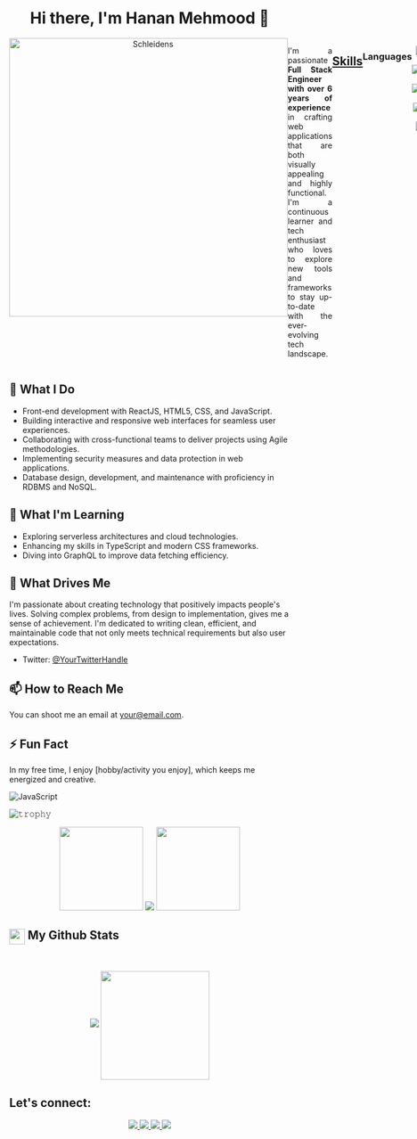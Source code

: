 <h1 align="center">
 Hi there, I'm Hanan Mehmood 👋
</h1>
<div align="center" style="display:flex">
 <img align="center" alt="Schleidens" src="https://cdn.dribbble.com/users/1059583/screenshots/4171367/coding-freak.gif" height="500px"/>
  <p />
 <p align="justify">I'm a passionate <b>Full Stack Engineer with over 6 years of experience</b> in crafting web applications that are both visually appealing and highly functional. I'm a continuous learner and tech enthusiast who loves to explore new tools and frameworks to stay up-to-date with the ever-evolving tech landscape.
 <p />

---
<h2 align="center"><u><b>Skills</b></u></h2>

<h3 align="center">Languages</h3>
<p align="center">
 <img src="https://img.shields.io/badge/html-E34F26.svg?style=for-the-badge&logo=html5"
      alt="html5"/> 
 <img src="https://img.shields.io/badge/css-1572B6.svg?style=for-the-badge&logo=css3"
      alt="css3"/>
 <img src="https://img.shields.io/badge/Javascript-F7DF1E.svg?style=for-the-badge&logo=javascript"
      alt="javascript"/> 
 <img src="https://img.shields.io/badge/typescript-3178C6.svg?style=for-the-badge&logo=typescrit"
      alt="typescript"/>
 <img src="https://img.shields.io/badge/Python-007396.svg?style=for-the-badge&logo=python" 
      alt="python"/> 
 <img src="https://img.shields.io/badge/Swift-007396.svg?style=for-the-badge&logo=swift" 
      alt="swift"/>
 <img src="https://img.shields.io/badge/Korlin-007396.svg?style=for-the-badge&logo=kotlin" 
      alt="kotlin"/>
 <img src="https://img.shields.io/badge/Java-007396.svg?style=for-the-badge&logo=java" 
      alt="java"/>  
</p>

<h3 align="center">Frontend</h3>
<p align="center">
 <img src="https://img.shields.io/badge/bootstrap-7952B3.svg?style=for-the-badge&logo=bootstrap&logoColor=white"
      alt="bootstrap"/>
 <img src="https://img.shields.io/badge/babel-F9DC3E.svg?style=for-the-badge&logo=babel&logoColor=black" alt="babel"/> 
 <img src="https://img.shields.io/badge/Tailwind-00D1B2.svg?style=for-the-badge&logo=tailwind&logoColor=white"
      alt="bulma"/>
 <img src="https://img.shields.io/badge/Gatsbyjs-663399.svg?style=for-the-badge&logo=gatsby&logoColor=white" alt="gatsby" />
 <img src="https://img.shields.io/badge/React.js-20232A?style=for-the-badge&logo=react&logoColor=61DAFB"/> 
 <img src="https://img.shields.io/badge/Redux-764ABC.svg?style=for-the-badge&logo=redux&logoColor=white" alt="redux"/> 
 <img src="https://img.shields.io/badge/Next.js-0769AD.svg?style=for-the-badge&logo=next.js&logoColor=white" alt="Next.js"/> 
 <img src="https://img.shields.io/badge/Webpack-8DD6F9.svg?style=for-the-badge&logo=webpack&logoColor=black"
      alt="webpack"/> 
 <img src="https://img.shields.io/badge/Nuxt.js-00C58E?style=for-the-badge&logo=nuxt.js&logoColor=white"/> 
 <img src="https://img.shields.io/badge/Vue.js-35495E?style=for-the-badge&logo=vue.js&logoColor=4FC08D"/> 
 <img src="https://img.shields.io/badge/Storybook-35495E?style=for-the-badge&logo=storybook&logoColor=4FC08D"/>
 <img src="https://img.shields.io/badge/Apollo_GraphQL-35495E?style=for-the-badge&logo=apollo-grapgQL&logoColor=4FC08D"/>
</p>

<h3 align="center">Backend</h3>
<p align="center">
    <img src="https://img.shields.io/badge/node.js-339933.svg?style=for-the-badge&logo=nodedotjs&logoColor=white"
      alt="nodejs"/> 
    <img src="https://img.shields.io/badge/express-000000.svg?style=for-the-badge&logo=express&logoColor=white"
      alt="express" />
    <img src="https://img.shields.io/badge/FastAPI-59666C.svg?style=for-the-badge&logo=fastapi&logoColor=white" alt="hibernate " /> 
    <img src="https://img.shields.io/badge/spring%20IOC-6DB33F.svg?style=for-the-badge&logo=spring&logoColor=white" alt="spring" /> 
    <img src="https://img.shields.io/badge/spring%20boot-6DB33F.svg?style=for-the-badge&logo=springboot&logoColor=white" alt="spring Boot" /> 
    <img src="https://img.shields.io/badge/graphql-E10098.svg?style=for-the-badge&logo=graphql&logoColor=white" alt="graphql" />
    <img src="https://img.shields.io/badge/kubernetes-326CE5.svg?style=for-the-badge&logo=kubernetes&logoColor=white" alt="kubernetes"/>
    <img src="https://img.shields.io/badge/nginx-009639.svg?style=for-the-badge&logo=nginx&logoColor=white" 
      alt="nginx"/> 
</p>

<h3 align="center">Database</h3>
<p align="center">
   <img src="https://img.shields.io/badge/postgreSQL-4169E1.svg?style=for-the-badge&logo=postgresql&logoColor=white"
      alt="postgresql"/> 
   <img src="https://img.shields.io/badge/redis-DC382D.svg?style=for-the-badge&logo=redis&logoColor=white" />
   <img src="https://img.shields.io/badge/sqlite-003B57.svg?style=for-the-badge&logo=sqlite&logoColor=white"
      alt="sqlite"/> 
   <img src="https://img.shields.io/badge/mongodb-47A248.svg?style=for-the-badge&logo=mongodb&logoColor=white"
      alt="mongodb"/> 
 <img src="https://img.shields.io/badge/mongodb-47A248.svg?style=for-the-badge&logo=mongodb&logoColor=white"
      alt="mongodb"/> 
</p>

<h3 align="center">Cloud & Hosting:</h3>
<p align="center">
  <a href="https://azure.microsoft.com/en-in/" target="_blank">
    <img  src="https://img.shields.io/badge/Azure-0078D4?style=for-the-badge&logo=microsoftazure&logoColor=white" alt="azure"/> 
  </a>
  <a href="https://firebase.google.com/" target="_blank">
    <img src="https://img.shields.io/badge/firebase-FFCA28.svg?style=for-the-badge&logo=firebase&logoColor=black" alt="firebase"/>
  </a>
  <a href="https://netlify.com/" target="_blank">
    <img src="https://img.shields.io/badge/netlify-00C7B7.svg?style=for-the-badge&logo=netlify&logoColor=black" alt="firebase"/>
  </a>
  <a href="https://heroku.com" target="_blank"> 
    <img src="https://img.shields.io/badge/heroku-430098.svg?style=for-the-badge&logo=heroku&logoColor=white"
      alt="heroku"/> 
  </a> 
</p>

<h3 align="center">Testing</h3>
<p align="center"> 
  <a href="https://www.selenium.dev" target="_blank"> 
    <img src="https://img.shields.io/badge/selenium-43B02A.svg?style=for-the-badge&logo=selenium&logoColor=white"
      alt="selenium" /> 
  </a> 
  <a href="https://junit.org/junit5/" target="_blank"> 
    <img src="https://img.shields.io/badge/junit-25A162.svg?style=for-the-badge&logo=junit5&logoColor=white" alt="junit5" /> 
  </a> 
</p>

<h3 align="center">Version Control & CI/CD</h3>
<p align="center">
    <img src="https://img.shields.io/badge/git-F05032.svg?style=for-the-badge&logo=git&logoColor=white"
      alt="git"/>
    <img src="https://img.shields.io/badge/github-181717.svg?style=for-the-badge&logo=github&logoColor=white" alt="github" />
    <img src="https://img.shields.io/badge/gitlab-181717.svg?style=for-the-badge&logo=gitlab&logoColor=white"
      alt="git"/>
    <img src="https://img.shields.io/badge/docker-2496ED.svg?style=for-the-badge&logo=docker&logoColor=white"
      alt="docker"/>
    <img src="https://img.shields.io/badge/jenkins-D24939.svg?style=for-the-badge&logo=jenkins&logoColor=white" alt="jenkins"/> 
</p>

<h3 align="center">Preferred IDEs  & Tools :</h3>
<p align="center"> 
  <a href="https://eclipse.org" target="_blank">
    <img src="https://img.shields.io/badge/eclipse-2C2255.svg?style=for-the-badge&logo=eclipse&logoColor=white" alt="eclipse IDE"/> 
  </a>
  <a href="https://code.visualstudio.com/" target="_blank">
    <img src="https://img.shields.io/badge/vscode-007ACC.svg?style=for-the-badge&logo=visualstudiocode&logoColor=white" alt="vsCode"/> 
  </a>
  <a href="https://www.jetbrains.com/" target="_blank">
    <img src="https://img.shields.io/badge/jetbrains%20IDE-000000.svg?style=for-the-badge&logo=jetbrains&logoColor=white" alt="jetbrains" />
  </a>
  <a href="https://postman.com" target="_blank"> 
    <img src="https://img.shields.io/badge/postman-FF6C37.svg?style=for-the-badge&logo=postman&logoColor=white" alt="postman"/>
  </a>
  <a href="https://www.virtualbox.org/" target="_blank">
    <img src="https://img.shields.io/badge/virtualbox-183A61.svg?style=for-the-badge&logo=virtualbox&logoColor=white"
      alt="virtualbox"/>
  </a>
  <a href="https://ubuntu.com/" target="_blank"> 
    <img src="https://img.shields.io/badge/ubuntu-E95420.svg?style=for-the-badge&logo=ubuntu&logoColor=white" alt="ubuntu"/>
  </a>
</p>

----
 
</div>


## 🔭 What I Do

- Front-end development with ReactJS, HTML5, CSS, and JavaScript.
- Building interactive and responsive web interfaces for seamless user experiences.
- Collaborating with cross-functional teams to deliver projects using Agile methodologies.
- Implementing security measures and data protection in web applications.
- Database design, development, and maintenance with proficiency in RDBMS and NoSQL.

## 🌱 What I'm Learning

- Exploring serverless architectures and cloud technologies.
- Enhancing my skills in TypeScript and modern CSS frameworks.
- Diving into GraphQL to improve data fetching efficiency.

## 🚀 What Drives Me

I'm passionate about creating technology that positively impacts people's lives. Solving complex problems, from design to implementation, gives me a sense of achievement. I'm dedicated to writing clean, efficient, and maintainable code that not only meets technical requirements but also user expectations.


- Twitter: [@YourTwitterHandle](https://twitter.com/your-handle)

## 📫 How to Reach Me

You can shoot me an email at [your@email.com](mailto:hanan.mehmood@ymail.com).

## ⚡ Fun Fact

In my free time, I enjoy [hobby/activity you enjoy], which keeps me energized and creative.

![JavaScript](https://img.shields.io/badge/JavaScript-Expert-yellow)


![𝚝𝚛𝚘𝚙𝚑𝚢](https://github-profile-trophy.vercel.app/?username=HananMehmood5&column=9&margin-w=15&margin-h=15&no-bg=true&no-frame=true&theme=juicyfresh)
 <p align="center">
  <img height="150" width="150" src="https://github.com/JayantGoel001/JayantGoel001/blob/master/WEBP/left.webp">
  <img src = "https://streak-stats.demolab.com?user=HananMehmood5&theme=highcontrast&border_radius=8">
  <img height="150" width="150" src="https://github.com/JayantGoel001/JayantGoel001/blob/master/WEBP/right.webp">
 </p>


<summary><h2><img src="https://emojis.slackmojis.com/emojis/images/1471045852/841/hero.gif?1471045852" align="center"
                width="28" /> My Github Stats</h2> </summary>
<br>


<p align = "center">
  <img src = "https://github-readme-stats-2e3frepe5-hananmehmood5.vercel.app/api?username=HananMehmood5&count_private=false&show_icons=true&theme=highcontrast">
 <img align="center" height="195px" src="https://github-readme-stats.vercel.app/api/top-langs/?username=HananMehmood5&text_color=FFFFFF&bg_color=000000&title_color=94b4a4&langs_count=15&layout=compact&hide_border=true" />
</p>

<h2>
  Let's connect:
</h3>
<p align = "center">
 <a href="https://linkedin.com/in/hanan-mehmood" target="_blank">
  <img src="https://img.shields.io/badge/linkedin-%230077B5.svg?&style=for-the-badge&logo=linkedin&logoColor=white" />
 </a>
 <a href="https://www.instagram.com/hanan.mehmood" target="_blank"> 
  <img src = "https://img.shields.io/badge/instagram-%23E4405F.svg?&style=for-the-badge&logo=instagram&logoColor=white">
 </a>
 <a href="https://twitter.com/hanan_mehmood5" target="_blank"> 
  <img src = "https://img.shields.io/badge/Twiiter-%230077B5.svg?&style=for-the-badge&logo=twitter&logoColor=white">
 </a>
 <a href="mailto:hanan.mehmood@ymail.com" target="_blank"> 
  <img src = "https://img.shields.io/badge/email-%23E4405F.svg?&style=for-the-badge&logo=gmail&logoColor=white">
 </a>
</h2>
<!--
Future Sections to look for
Customizing repo card for storybook repo: ![Customized Card](https://github-readme-stats-2e3frepe5-hananmehmood5.vercel.app/api/pin?username=anuraghazra\&repo=github-readme-stats\&title_color=fff\&icon_color=f9f9f9\&text_color=9f9f9f\&bg_color=151515)
- Poerfolio: [<img src ="https://img.shields.io/badge/portfolio-%23.svg?&style=for-the-badge&logo=&logoColor=white%22">](https://hanan-mehmood.com/)
- Profile Views: ![Profile Views](https://komarev.com/ghpvc/?username=HananMehmood5&color=brightgreen) 
- Open Source Projects
- Youtube Videos
- Recent Blogs
-->
